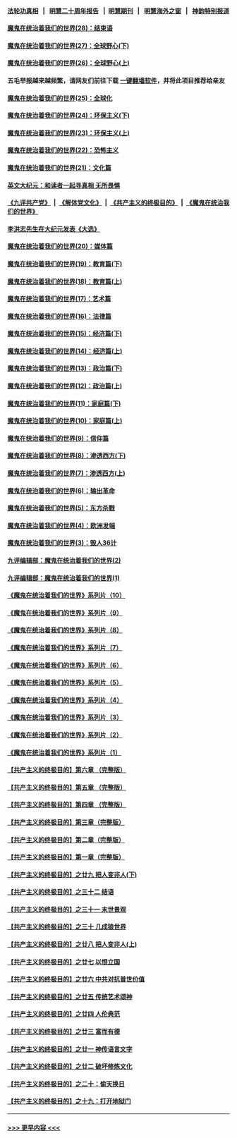 #### [法轮功真相](https://github.com/gfw-breaker/truth/blob/master/README.md?t=0) &nbsp;&nbsp;|&nbsp;&nbsp; [明慧二十周年报告](https://github.com/gfw-breaker/mh-reports/blob/master/README.md?t=0) &nbsp;&nbsp;|&nbsp;&nbsp;[明慧期刊](https://github.com/gfw-breaker/mh-qikan) &nbsp;&nbsp;|&nbsp;&nbsp; [明慧海外之窗](https://github.com/gfw-breaker/mh-news/blob/master/README.md?t=0) &nbsp;&nbsp;|&nbsp;&nbsp; [神韵特别报道](https://github.com/gfw-breaker/mh-news/blob/master/shenyun.md?t=0)
#### [魔鬼在统治着我们的世界(28)：结束语](../pages/nsc422/n10936246.md?t=06231601) 
#### [魔鬼在统治着我们的世界(27)：全球野心(下)](../pages/nsc422/n10928319.md?t=06231601) 
#### [魔鬼在统治着我们的世界(26)：全球野心(上)](../pages/nsc422/n10900318.md?t=06231601) 
#### 五毛举报越来越频繁，请网友们前往下载 [一键翻墙软件](https://github.com/gfw-breaker/ssr-accounts)，并将此项目推荐给亲友
#### [魔鬼在统治着我们的世界(25)：全球化](../pages/nsc422/n10788205.md?t=06231601) 
#### [魔鬼在统治着我们的世界(24)：环保主义(下)](../pages/nsc422/n10695307.md?t=06231601) 
#### [魔鬼在统治着我们的世界(23)：环保主义(上)](../pages/nsc422/n10688613.md?t=06231601) 
#### [魔鬼在统治着我们的世界(22)：恐怖主义](../pages/nsc422/n10614727.md?t=06231601) 
#### [魔鬼在统治着我们的世界(21)：文化篇](../pages/nsc422/n10597706.md?t=06231601) 
#### [英文大纪元：和读者一起寻真相 无所畏惧](../pages/nsc422/n12542027.md?t=06231601) 
#### [《九评共产党》](https://github.com/begood0513/9ping.md/blob/master/README.md) &nbsp;|&nbsp; [《解体党文化》](../../../../jtdwh.md/blob/master/README.md)  &nbsp;|&nbsp; [《共产主义的终极目的》](../../../../gczydzjmd.md/blob/master/README.md) &nbsp;|&nbsp; [《魔鬼在统治我们的世界》](../../../../mgztzwmdsj.md/blob/master/README.md) 
#### [李洪志先生在大纪元发表《大选》](../pages/nsc422/n12534746.md?t=06231601) 
#### [魔鬼在统治着我们的世界(20)：媒体篇](../pages/nsc422/n10586579.md?t=06231601) 
#### [魔鬼在统治着我们的世界(19)：教育篇(下)](../pages/nsc422/n10564808.md?t=06231601) 
#### [魔鬼在统治着我们的世界(18)：教育篇(上)](../pages/nsc422/n10526970.md?t=06231601) 
#### [魔鬼在统治着我们的世界(17)：艺术篇](../pages/nsc422/n10499093.md?t=06231601) 
#### [魔鬼在统治着我们的世界(16)：法律篇](../pages/nsc422/n10485969.md?t=06231601) 
#### [魔鬼在统治着我们的世界(15)：经济篇(下)](../pages/nsc422/n10469975.md?t=06231601) 
#### [魔鬼在统治着我们的世界(14)：经济篇(上)](../pages/nsc422/n10457370.md?t=06231601) 
#### [魔鬼在统治着我们的世界(13)：政治篇(下)](../pages/nsc422/n10448270.md?t=06231601) 
#### [魔鬼在统治着我们的世界(12)：政治篇(上)](../pages/nsc422/n10444576.md?t=06231601) 
#### [魔鬼在统治着我们的世界(11)：家庭篇(下)](../pages/nsc422/n10440961.md?t=06231601) 
#### [魔鬼在统治着我们的世界(10)：家庭篇(上)](../pages/nsc422/n10435448.md?t=06231601) 
#### [魔鬼在统治着我们的世界(9)：信仰篇](../pages/nsc422/n10432159.md?t=06231601) 
#### [魔鬼在统治着我们的世界(8)：渗透西方(下)](../pages/nsc422/n10429603.md?t=06231601) 
#### [魔鬼在统治着我们的世界(7)：渗透西方(上)](../pages/nsc422/n10426013.md?t=06231601) 
#### [魔鬼在统治着我们的世界(6)：输出革命](../pages/nsc422/n10421536.md?t=06231601) 
#### [魔鬼在统治着我们的世界(5)：东方杀戮](../pages/nsc422/n10417707.md?t=06231601) 
#### [魔鬼在统治着我们的世界(4)：欧洲发端](../pages/nsc422/n10414890.md?t=06231601) 
#### [魔鬼在统治着我们的世界(3)：毁人36计](../pages/nsc422/n10411583.md?t=06231601) 
#### [九评编辑部：魔鬼在统治着我们的世界(2)](../pages/nsc422/n10410036.md?t=06231601) 
#### [九评编辑部：魔鬼在统治着我们的世界(1)](../pages/nsc422/n10406825.md?t=06231601) 
#### [《魔鬼在统治着我们的世界》系列片（10）](../pages/nsc422/n12292670.md?t=06231601) 
#### [《魔鬼在统治着我们的世界》系列片（9）](../pages/nsc422/n12290859.md?t=06231601) 
#### [《魔鬼在统治着我们的世界》系列片（8）](../pages/nsc422/n12287445.md?t=06231601) 
#### [《魔鬼在统治着我们的世界》系列片（7）](../pages/nsc422/n12283425.md?t=06231601) 
#### [《魔鬼在统治着我们的世界》系列片（6）](../pages/nsc422/n12282314.md?t=06231601) 
#### [《魔鬼在统治着我们的世界》系列片（5）](../pages/nsc422/n12281419.md?t=06231601) 
#### [《魔鬼在统治着我们的世界》系列片（4）](../pages/nsc422/n12274024.md?t=06231601) 
#### [《魔鬼在统治着我们的世界》系列片（3）](../pages/nsc422/n12271322.md?t=06231601) 
#### [《魔鬼在统治着我们的世界》系列片（2）](../pages/nsc422/n12269049.md?t=06231601) 
#### [《魔鬼在统治着我们的世界》系列片（1）](../pages/nsc422/n12267575.md?t=06231601) 
#### [【共产主义的终极目的】第六章 （完整版）](../pages/nsc422/n11428913.md?t=06231601) 
#### [【共产主义的终极目的】第五章 （完整版）](../pages/nsc422/n11428912.md?t=06231601) 
#### [【共产主义的终极目的】第四章 （完整版）](../pages/nsc422/n11428907.md?t=06231601) 
#### [【共产主义的终极目的】第三章（完整版）](../pages/nsc422/n11428848.md?t=06231601) 
#### [【共产主义的终极目的】第二章（完整版）](../pages/nsc422/n11428831.md?t=06231601) 
#### [【共产主义的终极目的】第一章（完整版）](../pages/nsc422/n11417651.md?t=06231601) 
#### [【共产主义的终极目的】之廿九 把人变非人(下)](../pages/nsc422/n11344140.md?t=06231601) 
#### [【共产主义的终极目的】之三十二 结语](../pages/nsc422/n11360535.md?t=06231601) 
#### [【共产主义的终极目的】之三十一 末世景观](../pages/nsc422/n11351129.md?t=06231601) 
#### [【共产主义的终极目的】之三十 几成狼世界](../pages/nsc422/n11348280.md?t=06231601) 
#### [【共产主义的终极目的】之廿八 把人变非人(上)](../pages/nsc422/n11340492.md?t=06231601) 
#### [【共产主义的终极目的】之廿七 以恨立国](../pages/nsc422/n11336944.md?t=06231601) 
#### [【共产主义的终极目的】之廿六 中共对抗普世价值](../pages/nsc422/n11324785.md?t=06231601) 
#### [【共产主义的终极目的】之廿五 传统艺术颂神](../pages/nsc422/n11296396.md?t=06231601) 
#### [【共产主义的终极目的】之廿四 人伦典范](../pages/nsc422/n11296397.md?t=06231601) 
#### [【共产主义的终极目的】之廿三 富而有德](../pages/nsc422/n11283598.md?t=06231601) 
#### [【共产主义的终极目的】之廿一 神传语言文字](../pages/nsc422/n11263265.md?t=06231601) 
#### [【共产主义的终极目的】之廿二 破坏修炼文化](../pages/nsc422/n11245728.md?t=06231601) 
#### [【共产主义的终极目的】之二十：偷天换日](../pages/nsc422/n11238846.md?t=06231601) 
#### [【共产主义的终极目的】之十九：打开地狱门](../pages/nsc422/n11206376.md?t=06231601) 

----
#### [ >>> 更早内容 <<< ](../indexes/nsc422-earlier.md)
